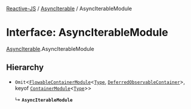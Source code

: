 [Reactive-JS](../README.md) / [AsyncIterable](../modules/AsyncIterable.md) / AsyncIterableModule

# Interface: AsyncIterableModule

[AsyncIterable](../modules/AsyncIterable.md).AsyncIterableModule

## Hierarchy

- `Omit`<[`FlowableContainerModule`](types.FlowableContainerModule.md)<[`Type`](../modules/AsyncIterable.md#type), [`DeferredObservableContainer`](Observable.DeferredObservableContainer.md)\>, keyof [`ContainerModule`](types.ContainerModule.md)<[`Type`](../modules/AsyncIterable.md#type)\>\>

  ↳ **`AsyncIterableModule`**
